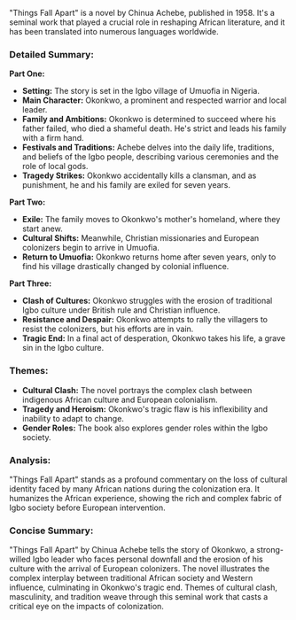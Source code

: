 "Things Fall Apart" is a novel by Chinua Achebe, published in 1958. It's a seminal work that played a crucial role in reshaping African literature, and it has been translated into numerous languages worldwide.

### Detailed Summary:

**Part One:**
- **Setting:** The story is set in the Igbo village of Umuofia in Nigeria.
- **Main Character:** Okonkwo, a prominent and respected warrior and local leader.
- **Family and Ambitions:** Okonkwo is determined to succeed where his father failed, who died a shameful death. He's strict and leads his family with a firm hand.
- **Festivals and Traditions:** Achebe delves into the daily life, traditions, and beliefs of the Igbo people, describing various ceremonies and the role of local gods.
- **Tragedy Strikes:** Okonkwo accidentally kills a clansman, and as punishment, he and his family are exiled for seven years.

**Part Two:**
- **Exile:** The family moves to Okonkwo's mother's homeland, where they start anew.
- **Cultural Shifts:** Meanwhile, Christian missionaries and European colonizers begin to arrive in Umuofia.
- **Return to Umuofia:** Okonkwo returns home after seven years, only to find his village drastically changed by colonial influence.

**Part Three:**
- **Clash of Cultures:** Okonkwo struggles with the erosion of traditional Igbo culture under British rule and Christian influence.
- **Resistance and Despair:** Okonkwo attempts to rally the villagers to resist the colonizers, but his efforts are in vain.
- **Tragic End:** In a final act of desperation, Okonkwo takes his life, a grave sin in the Igbo culture.

### Themes:
- **Cultural Clash:** The novel portrays the complex clash between indigenous African culture and European colonialism.
- **Tragedy and Heroism:** Okonkwo's tragic flaw is his inflexibility and inability to adapt to change.
- **Gender Roles:** The book also explores gender roles within the Igbo society.

### Analysis:
"Things Fall Apart" stands as a profound commentary on the loss of cultural identity faced by many African nations during the colonization era. It humanizes the African experience, showing the rich and complex fabric of Igbo society before European intervention.

### Concise Summary:
"Things Fall Apart" by Chinua Achebe tells the story of Okonkwo, a strong-willed Igbo leader who faces personal downfall and the erosion of his culture with the arrival of European colonizers. The novel illustrates the complex interplay between traditional African society and Western influence, culminating in Okonkwo's tragic end. Themes of cultural clash, masculinity, and tradition weave through this seminal work that casts a critical eye on the impacts of colonization.